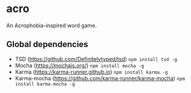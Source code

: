 # acro
An Acrophobia-inspired word game.

## Global dependencies

* TSD (https://github.com/Definitelytyped/tsd) `npm install tsd -g`
* Mocha (https://mochajs.org/) `npm install mocha -g`
* Karma (https://karma-runner.github.io) `npm install karma -g`
* Karma-mocha (https://github.com/karma-runner/karma-mocha) `npm install karma-mocha -g`